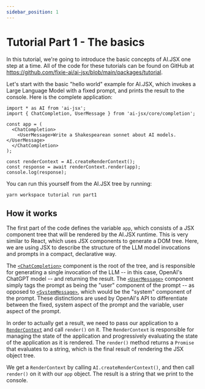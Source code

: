 ```yaml
---
sidebar_position: 1
---
```


# Tutorial Part 1 - The basics

In this tutorial, we're going to introduce the basic concepts of AI.JSX one step at
a time. All of the code for these tutorials can be found on GitHub at
https://github.com/fixie-ai/ai-jsx/blob/main/packages/tutorial.

Let's start with the basic "hello world" example for AI.JSX,
which invokes a Large Language Model with a fixed prompt, and
prints the result to the console. Here is the complete
application:

```tsx filename="packages/tutorial/src/completion.tsx"
import * as AI from 'ai-jsx';
import { ChatCompletion, UserMessage } from 'ai-jsx/core/completion';

const app = (
  <ChatCompletion>
    <UserMessage>Write a Shakespearean sonnet about AI models.</UserMessage>
  </ChatCompletion>
);

const renderContext = AI.createRenderContext();
const response = await renderContext.render(app);
console.log(response);
```

You can run this yourself from the AI.JSX tree by running:

```
yarn workspace tutorial run part1
```

## How it works

The first part of the code defines the variable `app`, which
consists of a JSX component tree that will be rendered by the
AI.JSX runtime. This is very similar to React, which uses
JSX components to generate a DOM tree. Here, we are using JSX
to describe the structure of the LLM model invocations and prompts
in a compact, declarative way.

The [`<ChatCompletion>`](../../api/modules/core_completion#ChatCompletion) component is the root of the tree, and is responsible
for generating a single invocation of the LLM -- in this case, OpenAI's
ChatGPT model -- and returning the result. The [`<UserMessage>`](../../api/modules/core_completion#usermessage) component
simply tags the prompt as being the "user" component of the prompt -- as opposed
to [`<SystemMessage>`](../../api/modules/core_completion#systemmessage), which would be the "system" component of the prompt. These
distinctions are used by OpenAI's API to differentiate between the fixed, system aspect
of the prompt and the variable, user aspect of the prompt.

In order to actually get a result, we need to pass our application to a
[`RenderContext`](../../api/interfaces/core_render.RenderContext) and call `render()` on it. The `RenderContext` is responsible
for managing the state of the application and progressively evaluating the state
of the application as it is rendered. The `render()` method returns a `Promise`
that evaluates to a string, which is the final result of rendering the JSX
object tree.

We get a `RenderContext` by calling `AI.createRenderContext()`, and then
call `render()` on it with our `app` object. The result is a string that
we print to the console.
